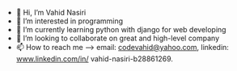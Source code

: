 - 👋 Hi, I’m Vahid Nasiri
- 👀 I’m interested in programming
- 🌱 I’m currently learning python with django for web developing
- 💞️ I’m looking to collaborate on great and high-level company
- 📫 How to reach me --> email: codevahid@yahoo.com, linkedin: www.linkedin.com/in/
vahid-nasiri-b28861269.


<!---
vahidn96/vahidn96 is a ✨ special ✨ repository because its `README.md` (this file) appears on your GitHub profile.
You can click the Preview link to take a look at your changes.
--->

